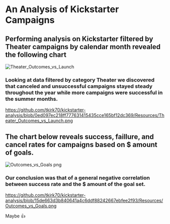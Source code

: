 # An Analysis of Kickstarter Campaigns
## Performing analysis on Kickstarter filtered by Theater campaigns by calendar month revealed the following chart
![Theater_Outcomes_vs_Launch](https://user-images.githubusercontent.com/46324081/143794358-d32ed46e-eeae-4163-a7d8-6480c35fd607.png)
### Looking at data filtered by category Theater we discovered that canceled and unsuccessful campaigns stayed steady throughout the year while more campaigns were successful in the summer months.

https://github.com/tkirk70/kickstarter-analysis/blob/0ed097ec218ff777631415435cce165bf12dc369/Resources/Theater_Outcomes_vs_Launch.png

## The chart below reveals success, faillure, and cancel rates for campaigns based on $ amount of goals.
![Outcomes_vs_Goals png](https://user-images.githubusercontent.com/46324081/143794433-8f0330ee-dbcd-4786-a966-5aa9189e87ff.png)
### Our conclusion was that of a general negative correlation between success rate and the $ amount of the goal set.


https://github.com/tkirk70/kickstarter-analysis/blob/15de663d3b840641a4c6ddf88242667ebfee2f93/Resources/Outcomes_vs_Goals.png

Maybe :+1:
